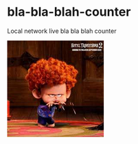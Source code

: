 # bla-bla-blah-counter
Local network live bla bla blah counter

![Bla bla blah](rep-resources/bla-bla-blah.jpeg "bla bla blah")